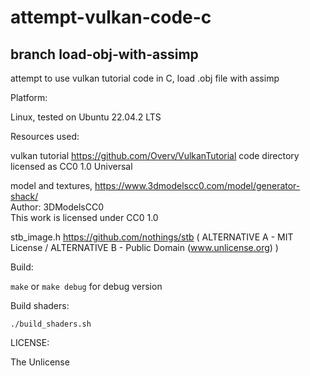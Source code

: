 # attempt-vulkan-code-c
## branch load-obj-with-assimp
attempt to use vulkan tutorial code in C, load .obj file with assimp

Platform:

Linux, tested on Ubuntu 22.04.2 LTS  

Resources used:

vulkan tutorial https://github.com/Overv/VulkanTutorial code directory licensed as CC0 1.0 Universal

model and textures, https://www.3dmodelscc0.com/model/generator-shack/  
Author: 3DModelsCC0  
This work is licensed under CC0 1.0

stb_image.h https://github.com/nothings/stb ( ALTERNATIVE A - MIT License / ALTERNATIVE B - Public Domain (www.unlicense.org) )

Build:

`make` or `make debug` for debug version

Build shaders:

`./build_shaders.sh`

LICENSE:

The Unlicense
